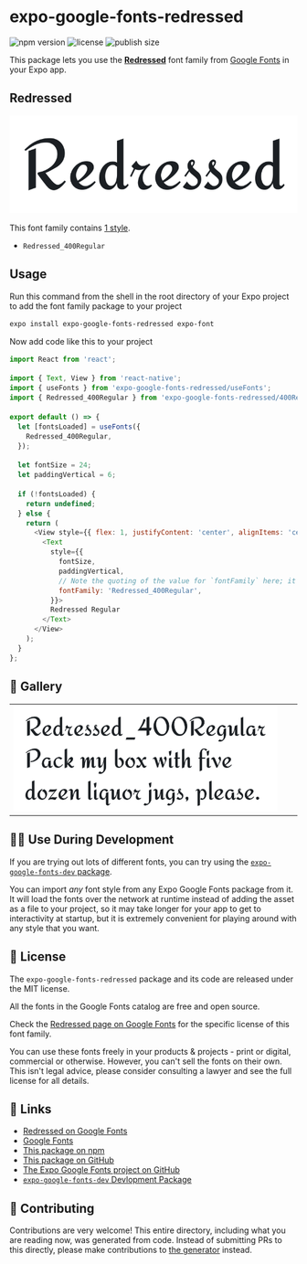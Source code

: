 # expo-google-fonts-redressed

![npm version](https://flat.badgen.net/npm/v/expo-google-fonts-redressed)
![license](https://flat.badgen.net/github/license/expo/google-fonts)
![publish size](https://flat.badgen.net/packagephobia/install/expo-google-fonts-redressed)

This package lets you use the [**Redressed**](https://fonts.google.com/specimen/Redressed) font family from [Google Fonts](https://fonts.google.com/) in your Expo app.

## Redressed

![Redressed](./font-family.png)

This font family contains [1 style](#-gallery).

- `Redressed_400Regular`

## Usage

Run this command from the shell in the root directory of your Expo project to add the font family package to your project
```sh
expo install expo-google-fonts-redressed expo-font
```

Now add code like this to your project
```js
import React from 'react';

import { Text, View } from 'react-native';
import { useFonts } from 'expo-google-fonts-redressed/useFonts';
import { Redressed_400Regular } from 'expo-google-fonts-redressed/400Regular';

export default () => {
  let [fontsLoaded] = useFonts({
    Redressed_400Regular,
  });

  let fontSize = 24;
  let paddingVertical = 6;

  if (!fontsLoaded) {
    return undefined;
  } else {
    return (
      <View style={{ flex: 1, justifyContent: 'center', alignItems: 'center' }}>
        <Text
          style={{
            fontSize,
            paddingVertical,
            // Note the quoting of the value for `fontFamily` here; it expects a string!
            fontFamily: 'Redressed_400Regular',
          }}>
          Redressed Regular
        </Text>
      </View>
    );
  }
};

```

## 🔡 Gallery


||||
|-|-|-|
|![Redressed_400Regular](.//400Regular/Redressed_400Regular.ttf.png)||||


## 👩‍💻 Use During Development

If you are trying out lots of different fonts, you can try using the [`expo-google-fonts-dev` package](https://github.com/freeboub/google-fonts/tree/master/font-packages/dev#readme).

You can import *any* font style from any Expo Google Fonts package from it. It will load the fonts
over the network at runtime instead of adding the asset as a file to your project, so it may take longer
for your app to get to interactivity at startup, but it is extremely convenient
for playing around with any style that you want.

## 📖 License

The `expo-google-fonts-redressed` package and its code are released under the MIT license.

All the fonts in the Google Fonts catalog are free and open source.

Check the [Redressed page on Google Fonts](https://fonts.google.com/specimen/Redressed) for the specific license of this font family.

You can use these fonts freely in your products & projects - print or digital, commercial or otherwise. However, you can't sell the fonts on their own. This isn't legal advice, please consider consulting a lawyer and see the full license for all details.

## 🔗 Links

- [Redressed on Google Fonts](https://fonts.google.com/specimen/Redressed)
- [Google Fonts](https://fonts.google.com/)
- [This package on npm](https://www.npmjs.com/package/expo-google-fonts-redressed)
- [This package on GitHub](https://github.com/freeboub/google-fonts/tree/master/font-packages/redressed)
- [The Expo Google Fonts project on GitHub](https://github.com/freeboub/google-fonts)
- [`expo-google-fonts-dev` Devlopment Package](https://github.com/freeboub/google-fonts/tree/master/font-packages/dev)

## 🤝 Contributing

Contributions are very welcome! This entire directory, including what you are reading now, was generated from code. Instead of submitting PRs to this directly, please make contributions to [the generator](https://github.com/freeboub/google-fonts/tree/master/packages/generator) instead.
